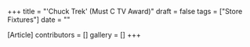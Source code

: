 +++
title = "'Chuck Trek' (Must C TV Award)"
draft = false
tags = ["Store Fixtures"]
date = ""

[Article]
contributors = []
gallery = []
+++